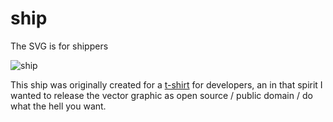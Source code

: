 ship
====

The SVG is for shippers

![ship](https://raw.github.com/clarklab/ship/master/ship.png)

This ship was originally created for a [t-shirt](https://cottonbureau.com/products/ship) for developers, an in that spirit I wanted to release the vector graphic as open source / public domain / do what the hell you want.